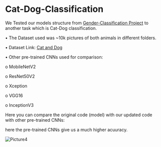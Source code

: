 # Cat-Dog-Classification

We Tested our models structure from  [Gender-Classification Project](https://github.com/waleed-abdelkarim/Gender-Classification) to another task which is Cat-Dog classification.

•	The Dataset used was ~10k pictures of both animals in different folders. 

•	Dataset Link: [Cat and Dog](https://www.kaggle.com/datasets/tongpython/cat-and-dog)

•	Other pre-trained CNNs used for comparison: 
 
   o	MobileNetV2 

   o	ResNet50V2 

   o	Xception 

   o	VGG16 

   o	InceptionV3 


Here you can compare the original code (model) with our updated code with other pre-trained CNNs:

here the pre-trained CNNs give us a much higher acuuracy.

![Picture4](https://user-images.githubusercontent.com/65503195/207902644-3338f6c9-d8cb-4c4f-91ee-f8801dd2ac95.png)
